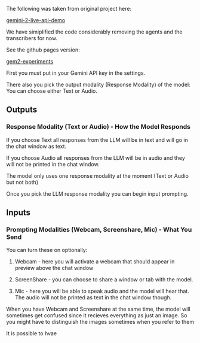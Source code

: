 The following was taken from original project here:

[gemini-2-live-api-demo](https://github.com/viaanthroposbenevolentia/gemini-2-live-api-demo/)

We have simiplified the code considerably removing the agents and the
transcribers for now.

See the github pages version:

[gem2-experiments](https://calvinw.github.io/gem2-experiments/)

First you must put in your Gemini API key in the settings.

There also you pick the output modality (Response Modality) of the model:
You can choose either Text or Audio.

## Outputs 

### Response Modality (Text or Audio) - How the Model Responds

If you choose Text all responses from the LLM will be in text and will go in the chat window as text.

If you choose Audio all responses from the LLM will be in audio and they will not be printed in the chat window.

The model only uses one response modality at the moment (Text or Audio but not
both)

Once you pick the LLM response modality you can begin input prompting.

## Inputs 

### Prompting Modalities (Webcam, Screenshare, Mic) - What You Send 

You can turn these on optionally:

1) Webcam - here you will activate a webcam that should appear in preview above the chat window 

2) ScreenShare - you can choose to share a window or tab with the model.

3) Mic - here you will be able to speak audio and the model will hear that. 
The audio will not be printed as text in the chat window though.

When you have Webcam and Screenshare at the same time, the model will sometimes get confused since it recieves everything as just an image. So you might have to distinguish the images sometimes when you refer to them

It is possible to hvae 


